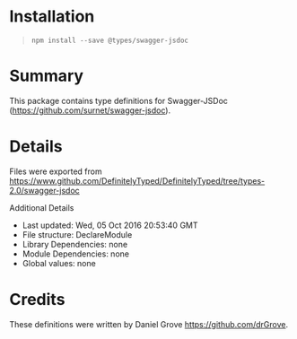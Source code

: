 # Installation
> `npm install --save @types/swagger-jsdoc`

# Summary
This package contains type definitions for Swagger-JSDoc (https://github.com/surnet/swagger-jsdoc).

# Details
Files were exported from https://www.github.com/DefinitelyTyped/DefinitelyTyped/tree/types-2.0/swagger-jsdoc

Additional Details
 * Last updated: Wed, 05 Oct 2016 20:53:40 GMT
 * File structure: DeclareModule
 * Library Dependencies: none
 * Module Dependencies: none
 * Global values: none

# Credits
These definitions were written by Daniel Grove <https://github.com/drGrove>.
